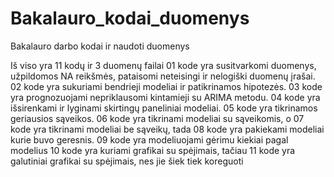 # Bakalauro_kodai_duomenys
Bakalauro darbo kodai ir naudoti duomenys

Iš viso yra 11 kodų ir 3 duomenų failai
01 kode yra susitvarkomi duomenys, užpildomos NA reikšmės, pataisomi neteisingi ir nelogiški duomenų įrašai.
02 kode yra sukuriami bendrieji modeliai ir patikrinamos hipotezės.
03 kode yra prognozuojami nepriklausomi kintamieji su ARIMA metodu.
04 kode yra išsirenkami ir lyginami skirtingų paneliniai modeliai.
05 kode yra tikrinamos geriausios sąveikos.
06 kode yra tikrinami modeliai su sąveikomis, o 07 kode yra tikrinami modeliai be sąveikų, tada 08 kode yra pakiekami modeliai kurie buvo geresnis.
09 kode yra modeliuojami gėrimu kiekiai pagal modelius
10 kode yra kuriami grafikai su spėjimais, tačiau 11 kode yra galutiniai grafikai su spėjimais, nes jie šiek tiek koreguoti
